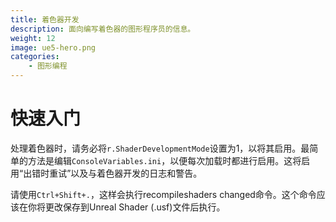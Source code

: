 ```yaml
---
title: 着色器开发
description: 面向编写着色器的图形程序员的信息。
weight: 12
image: ue5-hero.png
categories:
    - 图形编程
---
```

# 快速入门
处理着色器时，请务必将`r.ShaderDevelopmentMode`设置为1，以将其启用。最简单的方法是编辑`ConsoleVariables.ini`，以便每次加载时都进行启用。这将启用“出错时重试”以及与着色器开发的日志和警告。

请使用`Ctrl+Shift+.`，这样会执行recompileshaders changed命令。这个命令应该在你将更改保存到Unreal Shader (.usf)文件后执行。

